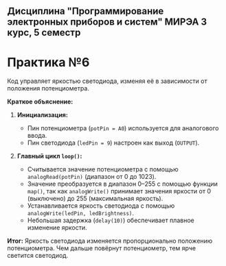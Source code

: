 ## Дисциплина "Программирование электронных приборов и систем" МИРЭА 3 курс, 5 семестр

# Практика №6

Код управляет яркостью светодиода, изменяя её в зависимости от положения потенциометра.

**Краткое объяснение:**

1. **Инициализация:**
   - Пин потенциометра (`potPin = A0`) используется для аналогового ввода.
   - Пин светодиода (`ledPin = 9`) настроен как выход (`OUTPUT`).

2. **Главный цикл `loop()`:**
   - Считывается значение потенциометра с помощью `analogRead(potPin)` (диапазон от 0 до 1023).
   - Значение преобразуется в диапазон 0–255 с помощью функции `map()`, так как `analogWrite()` принимает значения яркости от 0 (выключено) до 255 (максимальная яркость).
   - Устанавливается яркость светодиода с помощью `analogWrite(ledPin, ledBrightness)`.
   - Небольшая задержка (`delay(10)`) обеспечивает плавное изменение яркости.

**Итог:**
Яркость светодиода изменяется пропорционально положению потенциометра. Чем дальше повёрнут потенциометр, тем ярче светится светодиод.

